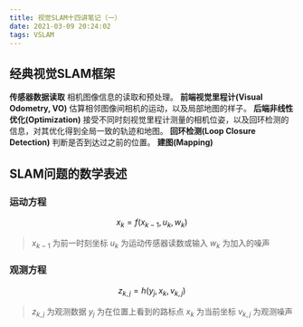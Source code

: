 ```yaml
---
title: 视觉SLAM十四讲笔记（一）
date: 2021-03-09 20:24:02
tags: VSLAM
---
```


## 经典视觉SLAM框架

**传感器数据读取**
  相机图像信息的读取和预处理。
**前端视觉里程计(Visual Odometry, VO)**
  估算相邻图像间相机的运动，以及局部地图的样子。
**后端非线性优化(Optimization)**
  接受不同时刻视觉里程计测量的相机位姿，以及回环检测的信息，对其优化得到全局一致的轨迹和地图。
**回环检测(Loop Closure Detection)**
  判断是否到达过之前的位置。
**建图(Mapping)**

## SLAM问题的数学表述

### 运动方程

$$
x_k = f(x_{k-1}, u_k, w_k)
$$
> $x_{k-1}$ 为前一时刻坐标
  $u_k$ 为运动传感器读数或输入
  $w_k$ 为加入的噪声

### 观测方程

$$
z_{k, j} = h(y_j, x_k, v_{k, j})
$$
> $z_{k, j}$ 为观测数据
  $y_j$ 为在位置上看到的路标点
  $x_k$ 为当前坐标
  $v_{k, j}$ 为观测噪声
